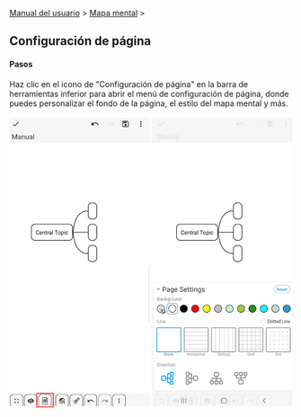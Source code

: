 [Manual del usuario](/dragonnest/drawnote/manual/es) > [Mapa mental](/dragonnest/drawnote/manual/es/mind_mapping) >

Configuración de página
---
#### Pasos

Haz clic en el icono de "Configuración de página" en la barra de herramientas inferior para abrir el menú de configuración de página, donde puedes personalizar el fondo de la página, el estilo del mapa mental y más.

![Configuración de página](imgs/page_settings1.png)